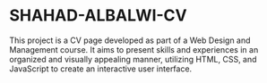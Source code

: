 # SHAHAD-ALBALWI-CV
This project is a CV page developed as part of a Web Design and Management course. It aims to present skills and experiences in an organized and visually appealing manner, utilizing HTML, CSS, and JavaScript to create an interactive user interface.
